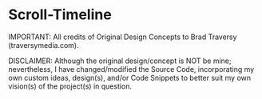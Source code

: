 # Scroll-Timeline

IMPORTANT: All credits of Original Design Concepts to Brad Traversy (traversymedia.com).

DISCLAIMER: Although the original design/concept is NOT be mine; nevertheless, I have changed/modified the Source Code, incorporating my own custom ideas, design(s), and/or Code Snippets to better suit my own vision(s) of the project(s) in question.
